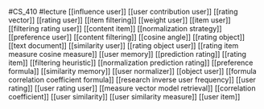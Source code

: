 #CS_410
#lecture
[[influence user]]
[[user contribution user]]
[[rating vector]]
[[rating user]]
[[item filtering]]
[[weight user]]
[[item user]]
[[filtering rating user]]
[[content item]]
[[normalization strategy]]
[[preference user]]
[[content filtering]]
[[cosine angle]]
[[rating object]]
[[text document]]
[[similarity user]]
[[rating object user]]
[[rating item measure cosine measure]]
[[user memory]]
[[prediction rating]]
[[rating item]]
[[filtering heuristic]]
[[normalization prediction rating]]
[[preference formula]]
[[similarity memory]]
[[user normalizer]]
[[object user]]
[[formula correlation coefficient formula]]
[[research inverse user frequency]]
[[user rating]]
[[user rating user]]
[[measure vector model retrieval]]
[[correlation coefficient]]
[[user similarity]]
[[user similarity measure]]
[[user item]]
